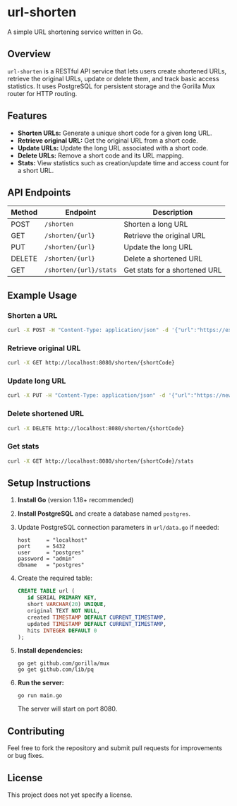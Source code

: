 # url-shorten

A simple URL shortening service written in Go.

## Overview

`url-shorten` is a RESTful API service that lets users create shortened URLs, retrieve the original URLs, update or delete them, and track basic access statistics. It uses PostgreSQL for persistent storage and the Gorilla Mux router for HTTP routing.

## Features

- **Shorten URLs:** Generate a unique short code for a given long URL.
- **Retrieve original URL:** Get the original URL from a short code.
- **Update URLs:** Update the long URL associated with a short code.
- **Delete URLs:** Remove a short code and its URL mapping.
- **Stats:** View statistics such as creation/update time and access count for a short URL.

## API Endpoints

| Method | Endpoint                  | Description                       |
|--------|---------------------------|-----------------------------------|
| POST   | `/shorten`                | Shorten a long URL                |
| GET    | `/shorten/{url}`          | Retrieve the original URL         |
| PUT    | `/shorten/{url}`          | Update the long URL               |
| DELETE | `/shorten/{url}`          | Delete a shortened URL            |
| GET    | `/shorten/{url}/stats`    | Get stats for a shortened URL     |

## Example Usage

### Shorten a URL

```bash
curl -X POST -H "Content-Type: application/json" -d '{"url":"https://example.com"}' http://localhost:8080/shorten
```

### Retrieve original URL

```bash
curl -X GET http://localhost:8080/shorten/{shortCode}
```

### Update long URL

```bash
curl -X PUT -H "Content-Type: application/json" -d '{"url":"https://new-url.com"}' http://localhost:8080/shorten/{shortCode}
```

### Delete shortened URL

```bash
curl -X DELETE http://localhost:8080/shorten/{shortCode}
```

### Get stats

```bash
curl -X GET http://localhost:8080/shorten/{shortCode}/stats
```

## Setup Instructions

1. **Install Go** (version 1.18+ recommended)
2. **Install PostgreSQL** and create a database named `postgres`.
3. Update PostgreSQL connection parameters in `url/data.go` if needed:
   ```
   host     = "localhost"
   port     = 5432
   user     = "postgres"
   password = "admin"
   dbname   = "postgres"
   ```
4. Create the required table:

   ```sql
   CREATE TABLE url (
      id SERIAL PRIMARY KEY,
      short VARCHAR(20) UNIQUE,
      original TEXT NOT NULL,
      created TIMESTAMP DEFAULT CURRENT_TIMESTAMP,
      updated TIMESTAMP DEFAULT CURRENT_TIMESTAMP,
      hits INTEGER DEFAULT 0
   );
   ```

5. **Install dependencies:**
   ```
   go get github.com/gorilla/mux
   go get github.com/lib/pq
   ```

6. **Run the server:**
   ```
   go run main.go
   ```
   The server will start on port 8080.

## Contributing

Feel free to fork the repository and submit pull requests for improvements or bug fixes.

## License

This project does not yet specify a license.
